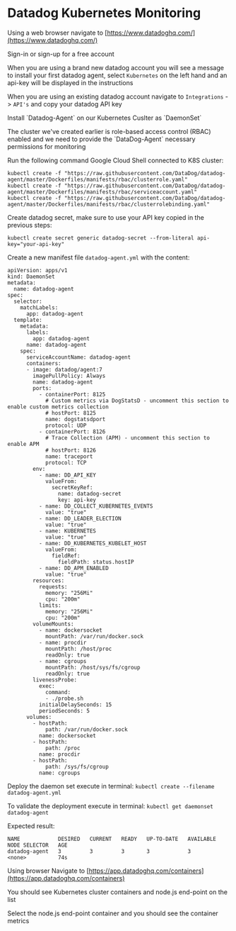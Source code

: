 # Datadog Kubernetes Monitoring

Using a web browser navigate to [https://www.datadoghq.com/](https://www.datadoghq.com/)

Sign-in or sign-up for a free account

When you are using a brand new datadog account you will see a message to install your first datadog agent, select `Kubernetes` on the left hand and an api-key will be displayed in the instructions

When you are using an existing datadog account navigate to `Integrations` -&gt; `API's` and copy your datadog API key

Install \`Datadog-Agent\` on our Kubernetes Cuslter as \`DaemonSet\`

The cluster we've created earlier is role-based access control \(RBAC\) enabled and we need to provide the \`DataDog-Agent\` necessary permissions for monitoring

Run the following command Google Cloud Shell connected to K8S cluster:

```
kubectl create -f "https://raw.githubusercontent.com/DataDog/datadog-agent/master/Dockerfiles/manifests/rbac/clusterrole.yaml"
kubectl create -f "https://raw.githubusercontent.com/DataDog/datadog-agent/master/Dockerfiles/manifests/rbac/serviceaccount.yaml"
kubectl create -f "https://raw.githubusercontent.com/DataDog/datadog-agent/master/Dockerfiles/manifests/rbac/clusterrolebinding.yaml"
```

Create datadog secret, make sure to use your API key copied in the previous steps:

```
kubectl create secret generic datadog-secret --from-literal api-key="your-api-key"
```

Create a new manifest file `datadog-agent.yml` with the content:

```
apiVersion: apps/v1
kind: DaemonSet
metadata:
  name: datadog-agent
spec:
  selector:
    matchLabels:
      app: datadog-agent
  template:
    metadata:
      labels:
        app: datadog-agent
      name: datadog-agent
    spec:
      serviceAccountName: datadog-agent
      containers:
      - image: datadog/agent:7
        imagePullPolicy: Always
        name: datadog-agent
        ports:
          - containerPort: 8125
            # Custom metrics via DogStatsD - uncomment this section to enable custom metrics collection
            # hostPort: 8125
            name: dogstatsdport
            protocol: UDP
          - containerPort: 8126
            # Trace Collection (APM) - uncomment this section to enable APM
            # hostPort: 8126
            name: traceport
            protocol: TCP
        env:
          - name: DD_API_KEY
            valueFrom:
              secretKeyRef:
                name: datadog-secret
                key: api-key
          - name: DD_COLLECT_KUBERNETES_EVENTS
            value: "true"
          - name: DD_LEADER_ELECTION
            value: "true"
          - name: KUBERNETES
            value: "true"
          - name: DD_KUBERNETES_KUBELET_HOST
            valueFrom:
              fieldRef:
                fieldPath: status.hostIP
          - name: DD_APM_ENABLED
            value: "true"
        resources:
          requests:
            memory: "256Mi"
            cpu: "200m"
          limits:
            memory: "256Mi"
            cpu: "200m"
        volumeMounts:
          - name: dockersocket
            mountPath: /var/run/docker.sock
          - name: procdir
            mountPath: /host/proc
            readOnly: true
          - name: cgroups
            mountPath: /host/sys/fs/cgroup
            readOnly: true
        livenessProbe:
          exec:
            command:
            - ./probe.sh
          initialDelaySeconds: 15
          periodSeconds: 5
      volumes:
        - hostPath:
            path: /var/run/docker.sock
          name: dockersocket
        - hostPath:
            path: /proc
          name: procdir
        - hostPath:
            path: /sys/fs/cgroup
          name: cgroups
```

Deploy the daemon set execute in terminal: `kubectl create --filename datadog-agent.yml`

To validate the deployment execute in terminal: `kubectl get daemonset datadog-agent`

Expected result:

```
NAME            DESIRED   CURRENT   READY   UP-TO-DATE   AVAILABLE   NODE SELECTOR   AGE
datadog-agent   3         3         3       3            3           <none>          74s
```

Using browser Navigate to [https://app.datadoghq.com/containers](https://app.datadoghq.com/containers)

You should see Kubernetes cluster containers and node.js end-point on the list

Select the node.js end-point container and you should see the container metrics 

